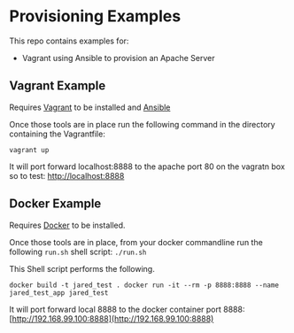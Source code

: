 # Provisioning Examples
This repo contains examples for: 
* Vagrant using Ansible to provision an Apache Server

## Vagrant Example
Requires [Vagrant](https://www.vagrantup.com/docs/installation/) to be installed and [Ansible](http://docs.ansible.com/ansible/intro_installation.html)

Once those tools are in place run the following command in the directory containing the Vagrantfile:

`vagrant up`

It will port forward localhost:8888 to the apache port 80 on the vagratn box so to test: [http://localhost:8888](http://localhost:8888)

## Docker Example
Requires [Docker](https://docs.docker.com/engine/installation/) to be installed. 

Once those tools are in place, from your docker commandline run the following `run.sh` shell script:
`./run.sh`

This Shell script performs the following.

`docker build -t jared_test .
docker run -it --rm -p 8888:8888 --name jared_test_app jared_test`


It will port forward local 8888 to the docker container port 8888: 
[http://192.168.99.100:8888](http://192.168.99.100:8888)

